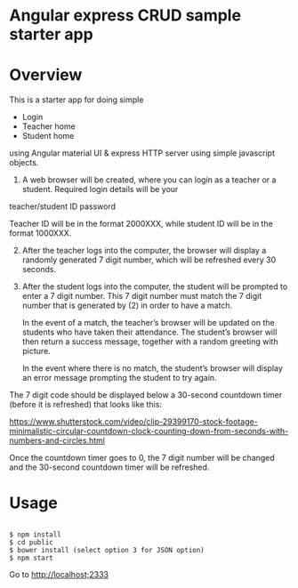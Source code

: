 Angular express CRUD sample starter app
===========================================

Overview
========

This is a starter app for doing simple

+ Login
+ Teacher home
+ Student home

using Angular material UI & express HTTP server using simple
 javascript objects.


1. A web browser will be created, where you can login as a teacher or a
student. Required login details will be your 

teacher/student ID 
password 

Teacher ID will be in the format 2000XXX, while student ID will be in
the format 1000XXX. 

2. After the teacher logs into the computer, the browser will display
a randomly generated 7 digit number, which will be refreshed every 30
seconds. 

3. After the student logs into the computer, the student will be
prompted to enter a 7 digit number. This 7 digit number must match the 7
digit number that is generated by (2) in order to have a match. 

	In the event of a match, the teacher’s browser will be updated
on the students who have taken their attendance. The student’s browser
will then return a success message, together with a random greeting with
picture. 

	In the event where there is no match, the student’s browser will
display an error message prompting the student to try again. 

The 7 digit code should be displayed below a 30-second countdown timer
(before it is refreshed) that looks like this:

https://www.shutterstock.com/video/clip-29399170-stock-footage-minimalistic-circular-countdown-clock-counting-down-from-seconds-with-numbers-and-circles.html 

Once the countdown timer goes to 0, the 7 digit number will be changed
and the 30-second countdown timer will be refreshed. 

Usage
========

```

$ npm install
$ cd public
$ bower install (select option 3 for JSON option)
$ npm start

```

Go to [http://localhost;2333](http://localhost:2333/)
